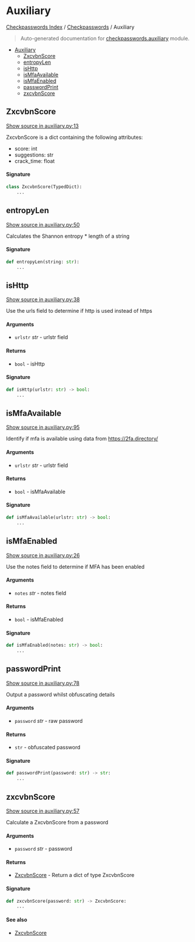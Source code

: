 # Auxiliary

[Checkpasswords Index](../README.md#checkpasswords-index) /
[Checkpasswords](./index.md#checkpasswords) /
Auxiliary

> Auto-generated documentation for [checkpasswords.auxiliary](../../../checkpasswords/auxiliary.py) module.

- [Auxiliary](#auxiliary)
  - [ZxcvbnScore](#zxcvbnscore)
  - [entropyLen](#entropylen)
  - [isHttp](#ishttp)
  - [isMfaAvailable](#ismfaavailable)
  - [isMfaEnabled](#ismfaenabled)
  - [passwordPrint](#passwordprint)
  - [zxcvbnScore](#zxcvbnscore)

## ZxcvbnScore

[Show source in auxiliary.py:13](../../../checkpasswords/auxiliary.py#L13)

ZxcvbnScore is a dict containing the following attributes:

- score: int
- suggestions: str
- crack_time: float

#### Signature

```python
class ZxcvbnScore(TypedDict):
    ...
```



## entropyLen

[Show source in auxiliary.py:50](../../../checkpasswords/auxiliary.py#L50)

Calculates the Shannon entropy * length of a string

#### Signature

```python
def entropyLen(string: str):
    ...
```



## isHttp

[Show source in auxiliary.py:38](../../../checkpasswords/auxiliary.py#L38)

Use the urls field to determine if http is used instead of https

#### Arguments

- `urlstr` *str* - urlstr field

#### Returns

- `bool` - isHttp

#### Signature

```python
def isHttp(urlstr: str) -> bool:
    ...
```



## isMfaAvailable

[Show source in auxiliary.py:95](../../../checkpasswords/auxiliary.py#L95)

Identify if mfa is available using data from https://2fa.directory/

#### Arguments

- `urlstr` *str* - urlstr field

#### Returns

- `bool` - isMfaAvailable

#### Signature

```python
def isMfaAvailable(urlstr: str) -> bool:
    ...
```



## isMfaEnabled

[Show source in auxiliary.py:26](../../../checkpasswords/auxiliary.py#L26)

Use the notes field to determine if MFA has been enabled

#### Arguments

- `notes` *str* - notes field

#### Returns

- `bool` - isMfaEnabled

#### Signature

```python
def isMfaEnabled(notes: str) -> bool:
    ...
```



## passwordPrint

[Show source in auxiliary.py:78](../../../checkpasswords/auxiliary.py#L78)

Output a password whilst obfuscating details

#### Arguments

- `password` *str* - raw password

#### Returns

- `str` - obfuscated password

#### Signature

```python
def passwordPrint(password: str) -> str:
    ...
```



## zxcvbnScore

[Show source in auxiliary.py:57](../../../checkpasswords/auxiliary.py#L57)

Calculate a ZxcvbnScore from a password

#### Arguments

- `password` *str* - password

#### Returns

- [ZxcvbnScore](#zxcvbnscore) - Return a dict of type ZxcvbnScore

#### Signature

```python
def zxcvbnScore(password: str) -> ZxcvbnScore:
    ...
```

#### See also

- [ZxcvbnScore](#zxcvbnscore)


